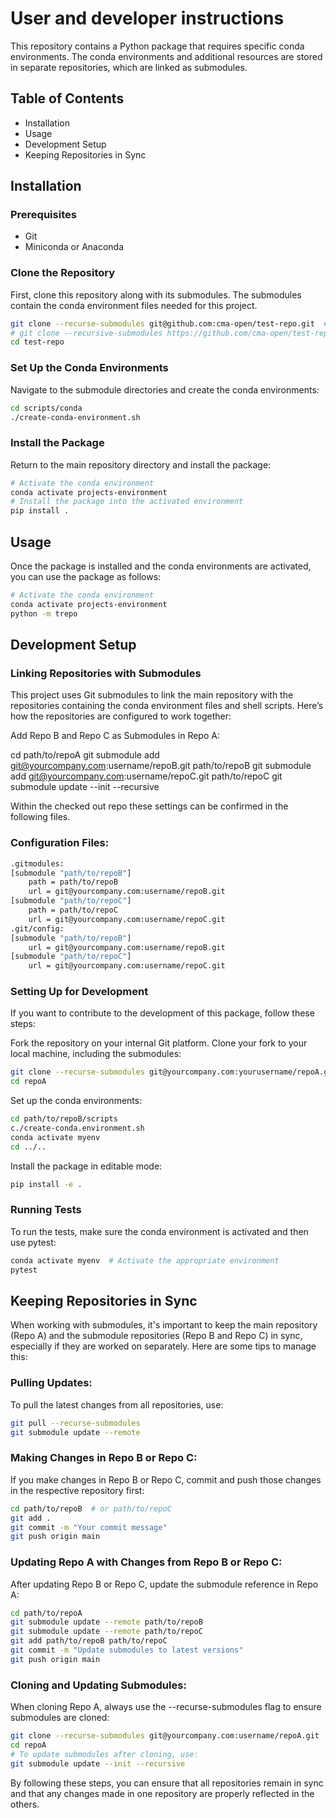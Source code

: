 # User and developer instructions

This repository contains a Python package that requires specific conda environments. 
The conda environments and additional resources are stored in separate repositories, 
which are linked as submodules.

## Table of Contents

- Installation
- Usage
- Development Setup
- Keeping Repositories in Sync

## Installation

### Prerequisites

- Git
- Miniconda or Anaconda

### Clone the Repository

First, clone this repository along with its submodules. 
The submodules contain the conda environment files needed for this project.

```bash
git clone --recurse-submodules git@github.com:cma-open/test-repo.git  # ssh
# git clone --recursive-submodules https://github.com/cma-open/test-repo.git # https
cd test-repo
```

### Set Up the Conda Environments
Navigate to the submodule directories and create the conda environments:

```bash
cd scripts/conda
./create-conda-environment.sh
```

### Install the Package
Return to the main repository directory and install the package:

```bash
# Activate the conda environment
conda activate projects-environment
# Install the package into the activated environment
pip install .
```

## Usage

Once the package is installed and the conda environments are activated, 
you can use the package as follows:

```bash
# Activate the conda environment
conda activate projects-environment
python -m trepo
```

## Development Setup

### Linking Repositories with Submodules
This project uses Git submodules to link the main repository with the repositories 
containing the conda environment files and shell scripts.
Here’s how the repositories are configured to work together:

Add Repo B and Repo C as Submodules in Repo A:

cd path/to/repoA
git submodule add git@yourcompany.com:username/repoB.git path/to/repoB
git submodule add git@yourcompany.com:username/repoC.git path/to/repoC
git submodule update --init --recursive

Within the checked out repo these settings can be confirmed in the following files. 

### Configuration Files:

```bash
.gitmodules:
[submodule "path/to/repoB"]
    path = path/to/repoB
    url = git@yourcompany.com:username/repoB.git
[submodule "path/to/repoC"]
    path = path/to/repoC
    url = git@yourcompany.com:username/repoC.git
.git/config:
[submodule "path/to/repoB"]
    url = git@yourcompany.com:username/repoB.git
[submodule "path/to/repoC"]
    url = git@yourcompany.com:username/repoC.git
```

### Setting Up for Development
If you want to contribute to the development of this package, follow these steps:

Fork the repository on your internal Git platform.
Clone your fork to your local machine, including the submodules:
```bash
git clone --recurse-submodules git@yourcompany.com:yourusername/repoA.git
cd repoA
```

Set up the conda environments:
```bash
cd path/to/repoB/scripts
c./create-conda.environment.sh
conda activate myenv
cd ../..
```

Install the package in editable mode:
```bash
pip install -e .
```

### Running Tests
To run the tests, make sure the conda environment is activated and then use pytest:

```bash
conda activate myenv  # Activate the appropriate environment
pytest
```

## Keeping Repositories in Sync
When working with submodules, it's important to keep the main repository (Repo A) and 
the submodule repositories (Repo B and Repo C) in sync, especially if they are worked 
on separately. Here are some tips to manage this:

### Pulling Updates:

To pull the latest changes from all repositories, use:
```bash
git pull --recurse-submodules
git submodule update --remote
```

### Making Changes in Repo B or Repo C:

If you make changes in Repo B or Repo C, commit and push those changes in the 
respective repository first:

```bash
cd path/to/repoB  # or path/to/repoC
git add .
git commit -m "Your commit message"
git push origin main
```

### Updating Repo A with Changes from Repo B or Repo C:

After updating Repo B or Repo C, update the submodule reference in Repo A:

```bash
cd path/to/repoA
git submodule update --remote path/to/repoB
git submodule update --remote path/to/repoC
git add path/to/repoB path/to/repoC
git commit -m "Update submodules to latest versions"
git push origin main
```

### Cloning and Updating Submodules:

When cloning Repo A, always use the --recurse-submodules flag 
to ensure submodules are cloned:
```bash
git clone --recurse-submodules git@yourcompany.com:username/repoA.git
cd repoA
# To update submodules after cloning, use:
git submodule update --init --recursive
```

By following these steps, you can ensure that all repositories remain in sync and 
that any changes made in one repository are properly reflected in the others.



